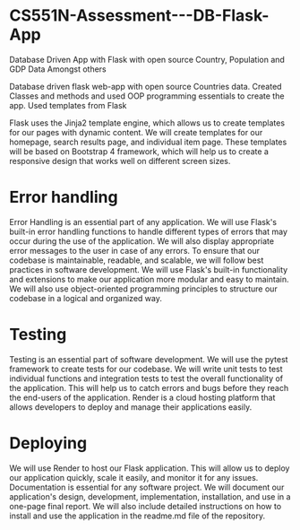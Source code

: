 # CS551N-Assessment---DB-Flask-App
Database Driven App with Flask with open source Country, Population and GDP Data Amongst others


Database driven flask web-app with open source  Countries data.
Created Classes and methods and used OOP programming essentials to create the app.
Used templates from Flask

Flask uses the Jinja2 template engine, which allows us to create templates for our pages with dynamic content. We will create templates for our homepage, search results page, and individual item page. These templates will be based on Bootstrap 4 framework, which will help us to create a responsive design that works well on different screen sizes.

# Error handling
Error Handling is an essential part of any application. We will use Flask's built-in error handling functions to handle different types of errors that may occur during the use of the application. We will also display appropriate error messages to the user in case of any errors.
To ensure that our codebase is maintainable, readable, and scalable, we will follow best practices in software development. We will use Flask's built-in functionality and extensions to make our application more modular and easy to maintain. We will also use object-oriented programming principles to structure our codebase in a logical and organized way.

# Testing 
Testing is an essential part of software development. We will use the pytest framework to create tests for our codebase. We will write unit tests to test individual functions and integration tests to test the overall functionality of the application. This will help us to catch errors and bugs before they reach the end-users of the application.
Render is a cloud hosting platform that allows developers to deploy and manage their applications easily.

# Deploying
We will use Render to host our Flask application. This will allow us to deploy our application quickly, scale it easily, and monitor it for any issues.
Documentation is essential for any software project. We will document our application's design, development, implementation, installation, and use in a one-page final report. We will also include detailed instructions on how to install and use the application in the readme.md file of the repository.
